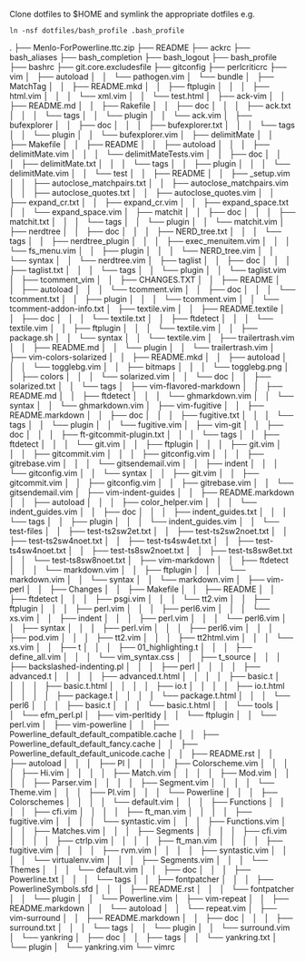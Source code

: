 Clone dotfiles to $HOME and symlink the appropriate dotfiles e.g.

    ln -nsf dotfiles/bash_profile .bash_profile

.
├── Menlo-ForPowerline.ttc.zip
├── README
├── ackrc
├── bash_aliases
├── bash_completion
├── bash_logout
├── bash_profile
├── bashrc
├── git.core.excludesfile
├── gitconfig
├── perlcriticrc
├── vim
│   ├── autoload
│   │   └── pathogen.vim
│   └── bundle
│       ├── MatchTag
│       │   ├── README.mkd
│       │   ├── ftplugin
│       │   │   ├── html.vim
│       │   │   └── xml.vim
│       │   └── test.html
│       ├── ack-vim
│       │   ├── README.md
│       │   ├── Rakefile
│       │   ├── doc
│       │   │   ├── ack.txt
│       │   │   └── tags
│       │   └── plugin
│       │       └── ack.vim
│       ├── bufexplorer
│       │   ├── doc
│       │   │   ├── bufexplorer.txt
│       │   │   └── tags
│       │   └── plugin
│       │       └── bufexplorer.vim
│       ├── delimitMate
│       │   ├── Makefile
│       │   ├── README
│       │   ├── autoload
│       │   │   ├── delimitMate.vim
│       │   │   └── delimitMateTests.vim
│       │   ├── doc
│       │   │   ├── delimitMate.txt
│       │   │   └── tags
│       │   ├── plugin
│       │   │   └── delimitMate.vim
│       │   └── test
│       │       ├── README
│       │       ├── _setup.vim
│       │       ├── autoclose_matchpairs.txt
│       │       ├── autoclose_matchpairs.vim
│       │       ├── autoclose_quotes.txt
│       │       ├── autoclose_quotes.vim
│       │       ├── expand_cr.txt
│       │       ├── expand_cr.vim
│       │       ├── expand_space.txt
│       │       └── expand_space.vim
│       ├── matchit
│       │   ├── doc
│       │   │   ├── matchit.txt
│       │   │   └── tags
│       │   └── plugin
│       │       └── matchit.vim
│       ├── nerdtree
│       │   ├── doc
│       │   │   ├── NERD_tree.txt
│       │   │   └── tags
│       │   ├── nerdtree_plugin
│       │   │   ├── exec_menuitem.vim
│       │   │   └── fs_menu.vim
│       │   ├── plugin
│       │   │   └── NERD_tree.vim
│       │   └── syntax
│       │       └── nerdtree.vim
│       ├── taglist
│       │   ├── doc
│       │   │   ├── taglist.txt
│       │   │   └── tags
│       │   └── plugin
│       │       └── taglist.vim
│       ├── tcomment_vim
│       │   ├── CHANGES.TXT
│       │   ├── README
│       │   ├── autoload
│       │   │   └── tcomment.vim
│       │   ├── doc
│       │   │   └── tcomment.txt
│       │   ├── plugin
│       │   │   └── tcomment.vim
│       │   └── tcomment-addon-info.txt
│       ├── textile.vim
│       │   ├── README.textile
│       │   ├── doc
│       │   │   └── textile.txt
│       │   ├── ftdetect
│       │   │   └── textile.vim
│       │   ├── ftplugin
│       │   │   └── textile.vim
│       │   ├── package.sh
│       │   └── syntax
│       │       └── textile.vim
│       ├── trailertrash.vim
│       │   ├── README.md
│       │   └── plugin
│       │       └── trailertrash.vim
│       ├── vim-colors-solarized
│       │   ├── README.mkd
│       │   ├── autoload
│       │   │   └── togglebg.vim
│       │   ├── bitmaps
│       │   │   └── togglebg.png
│       │   ├── colors
│       │   │   └── solarized.vim
│       │   └── doc
│       │       ├── solarized.txt
│       │       └── tags
│       ├── vim-flavored-markdown
│       │   ├── README.md
│       │   ├── ftdetect
│       │   │   └── ghmarkdown.vim
│       │   └── syntax
│       │       └── ghmarkdown.vim
│       ├── vim-fugitive
│       │   ├── README.markdown
│       │   ├── doc
│       │   │   ├── fugitive.txt
│       │   │   └── tags
│       │   └── plugin
│       │       └── fugitive.vim
│       ├── vim-git
│       │   ├── doc
│       │   │   ├── ft-gitcommit-plugin.txt
│       │   │   └── tags
│       │   ├── ftdetect
│       │   │   └── git.vim
│       │   ├── ftplugin
│       │   │   ├── git.vim
│       │   │   ├── gitcommit.vim
│       │   │   ├── gitconfig.vim
│       │   │   ├── gitrebase.vim
│       │   │   └── gitsendemail.vim
│       │   ├── indent
│       │   │   └── gitconfig.vim
│       │   └── syntax
│       │       ├── git.vim
│       │       ├── gitcommit.vim
│       │       ├── gitconfig.vim
│       │       ├── gitrebase.vim
│       │       └── gitsendemail.vim
│       ├── vim-indent-guides
│       │   ├── README.markdown
│       │   ├── autoload
│       │   │   ├── color_helper.vim
│       │   │   └── indent_guides.vim
│       │   ├── doc
│       │   │   ├── indent_guides.txt
│       │   │   └── tags
│       │   ├── plugin
│       │   │   └── indent_guides.vim
│       │   └── test-files
│       │       ├── test-ts2sw2et.txt
│       │       ├── test-ts2sw2noet.txt
│       │       ├── test-ts2sw4noet.txt
│       │       ├── test-ts4sw4et.txt
│       │       ├── test-ts4sw4noet.txt
│       │       ├── test-ts8sw2noet.txt
│       │       ├── test-ts8sw8et.txt
│       │       └── test-ts8sw8noet.txt
│       ├── vim-markdown
│       │   ├── ftdetect
│       │   │   └── markdown.vim
│       │   ├── ftplugin
│       │   │   └── markdown.vim
│       │   └── syntax
│       │       └── markdown.vim
│       ├── vim-perl
│       │   ├── Changes
│       │   ├── Makefile
│       │   ├── README
│       │   ├── ftdetect
│       │   │   ├── psgi.vim
│       │   │   └── tt2.vim
│       │   ├── ftplugin
│       │   │   ├── perl.vim
│       │   │   ├── perl6.vim
│       │   │   └── xs.vim
│       │   ├── indent
│       │   │   ├── perl.vim
│       │   │   └── perl6.vim
│       │   ├── syntax
│       │   │   ├── perl.vim
│       │   │   ├── perl6.vim
│       │   │   ├── pod.vim
│       │   │   ├── tt2.vim
│       │   │   ├── tt2html.vim
│       │   │   └── xs.vim
│       │   ├── t
│       │   │   ├── 01_highlighting.t
│       │   │   ├── define_all.vim
│       │   │   └── vim_syntax.css
│       │   ├── t_source
│       │   │   ├── backslashed-indenting.pl
│       │   │   ├── perl
│       │   │   │   ├── advanced.t
│       │   │   │   ├── advanced.t.html
│       │   │   │   ├── basic.t
│       │   │   │   ├── basic.t.html
│       │   │   │   ├── io.t
│       │   │   │   ├── io.t.html
│       │   │   │   ├── package.t
│       │   │   │   └── package.t.html
│       │   │   └── perl6
│       │   │       ├── basic.t
│       │   │       └── basic.t.html
│       │   └── tools
│       │       └── efm_perl.pl
│       ├── vim-perltidy
│       │   └── ftplugin
│       │       └── perl.vim
│       ├── vim-powerline
│       │   ├── Powerline_default_default_compatible.cache
│       │   ├── Powerline_default_default_fancy.cache
│       │   ├── Powerline_default_default_unicode.cache
│       │   ├── README.rst
│       │   ├── autoload
│       │   │   ├── Pl
│       │   │   │   ├── Colorscheme.vim
│       │   │   │   ├── Hi.vim
│       │   │   │   ├── Match.vim
│       │   │   │   ├── Mod.vim
│       │   │   │   ├── Parser.vim
│       │   │   │   ├── Segment.vim
│       │   │   │   └── Theme.vim
│       │   │   ├── Pl.vim
│       │   │   └── Powerline
│       │   │       ├── Colorschemes
│       │   │       │   └── default.vim
│       │   │       ├── Functions
│       │   │       │   ├── cfi.vim
│       │   │       │   ├── ft_man.vim
│       │   │       │   ├── fugitive.vim
│       │   │       │   └── syntastic.vim
│       │   │       ├── Functions.vim
│       │   │       ├── Matches.vim
│       │   │       ├── Segments
│       │   │       │   ├── cfi.vim
│       │   │       │   ├── ctrlp.vim
│       │   │       │   ├── ft_man.vim
│       │   │       │   ├── fugitive.vim
│       │   │       │   ├── rvm.vim
│       │   │       │   ├── syntastic.vim
│       │   │       │   └── virtualenv.vim
│       │   │       ├── Segments.vim
│       │   │       └── Themes
│       │   │           └── default.vim
│       │   ├── doc
│       │   │   ├── Powerline.txt
│       │   │   └── tags
│       │   ├── fontpatcher
│       │   │   ├── PowerlineSymbols.sfd
│       │   │   ├── README.rst
│       │   │   └── fontpatcher
│       │   └── plugin
│       │       └── Powerline.vim
│       ├── vim-repeat
│       │   ├── README.markdown
│       │   └── autoload
│       │       └── repeat.vim
│       ├── vim-surround
│       │   ├── README.markdown
│       │   ├── doc
│       │   │   ├── surround.txt
│       │   │   └── tags
│       │   └── plugin
│       │       └── surround.vim
│       └── yankring
│           ├── doc
│           │   ├── tags
│           │   └── yankring.txt
│           └── plugin
│               └── yankring.vim
└── vimrc
